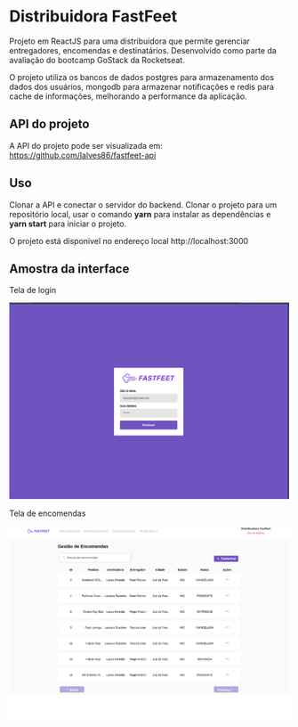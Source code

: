 # Distribuidora FastFeet

Projeto em ReactJS para uma distribuidora que permite gerenciar entregadores, encomendas e destinatários.
Desenvolvido como parte da avaliação do bootcamp GoStack da Rocketseat.

O projeto utiliza os bancos de dados postgres para armazenamento dos dados dos usuários, mongodb para armazenar notificações e redis para cache de informações,
melhorando a performance da aplicação.

## API do projeto

A API do projeto pode ser visualizada em: https://github.com/lalves86/fastfeet-api

## Uso

Clonar a API e conectar o servidor do backend.
Clonar o projeto para um repositório local, usar o comando **yarn** para instalar as dependências e **yarn start** para iniciar o projeto.

O projeto está disponível no endereço local http://localhost:3000

## Amostra da interface

Tela de login

![logo fastfeet](https://github.com/lalves86/fastfeet-reactjs/blob/master/public/images/login.png)

Tela de encomendas

![logo fastfeet](https://github.com/lalves86/fastfeet-reactjs/blob/master/public/images/encomendas.png)

